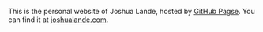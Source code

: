 This is the personal website of Joshua Lande, hosted by [GitHub Pagse](http://pages.github.com). You can find it at [joshualande.com](joshualande.com).
